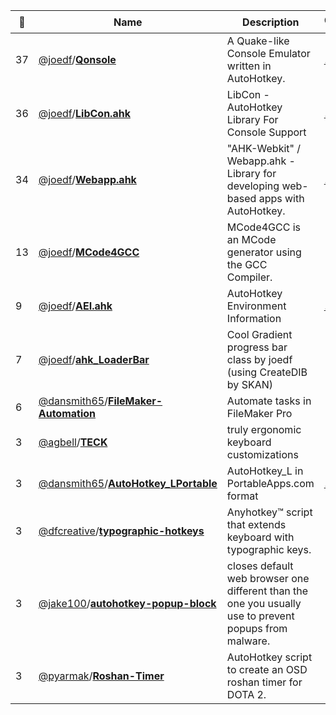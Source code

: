 |:star2: | Name | Description | 🌍|
|---|---|---|---|
|37|[@joedf](https://github.com/joedf)/[**Qonsole**](https://github.com/joedf/Qonsole)|A Quake-like Console Emulator written in AutoHotkey.|[:arrow_upper_right:](http://qonsole-ahk.sourceforge.net/)|
|36|[@joedf](https://github.com/joedf)/[**LibCon.ahk**](https://github.com/joedf/LibCon.ahk)|LibCon - AutoHotkey Library For Console Support|[:arrow_upper_right:](http://joedf.github.io/libcon/)|
|34|[@joedf](https://github.com/joedf)/[**Webapp.ahk**](https://github.com/joedf/Webapp.ahk)|"AHK-Webkit" / Webapp.ahk - Library for developing web-based apps with AutoHotkey.|[:arrow_upper_right:](https://autohotkey.com/boards/viewtopic.php?f=6&t=21516)|
|13|[@joedf](https://github.com/joedf)/[**MCode4GCC**](https://github.com/joedf/MCode4GCC)|MCode4GCC is an MCode generator using the GCC Compiler.||
|9|[@joedf](https://github.com/joedf)/[**AEI.ahk**](https://github.com/joedf/AEI.ahk)|AutoHotkey Environment Information|[:arrow_upper_right:](http://ahkscript.org/boards/viewtopic.php?f=6&t=5825)|
|7|[@joedf](https://github.com/joedf)/[**ahk_LoaderBar**](https://github.com/joedf/ahk_LoaderBar)|Cool Gradient progress bar class by joedf (using CreateDIB by SKAN)||
|6|[@dansmith65](https://github.com/dansmith65)/[**FileMaker-Automation**](https://github.com/dansmith65/FileMaker-Automation)|Automate tasks in FileMaker Pro||
|3|[@agbell](https://github.com/agbell)/[**TECK**](https://github.com/agbell/TECK)|truly ergonomic keyboard customizations||
|3|[@dansmith65](https://github.com/dansmith65)/[**AutoHotkey_LPortable**](https://github.com/dansmith65/AutoHotkey_LPortable)|AutoHotkey_L in PortableApps.com format|[:arrow_upper_right:](http://portableapps.com/node/32170)|
|3|[@dfcreative](https://github.com/dfcreative)/[**typographic-hotkeys**](https://github.com/dfcreative/typographic-hotkeys)|Anyhotkey™ script that extends keyboard with typographic keys.||
|3|[@jake100](https://github.com/jake100)/[**autohotkey-popup-block**](https://github.com/jake100/autohotkey-popup-block)|closes default web browser one different than the one you usually use to prevent popups from malware.||
|3|[@pyarmak](https://github.com/pyarmak)/[**Roshan-Timer**](https://github.com/pyarmak/Roshan-Timer)|AutoHotkey script to create an OSD roshan timer for DOTA 2.||

